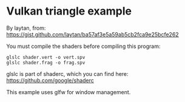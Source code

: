 # Vulkan triangle example

By laytan, from: https://gist.github.com/laytan/ba57af3e5a59ab5cb2fca9e25bcfe262

You must compile the shaders before compiling this program:
```
glslc shader.vert -o vert.spv
glslc shader.frag -o frag.spv
```

glslc is part of shaderc, which you can find here: https://github.com/google/shaderc

This example uses glfw for window management.
